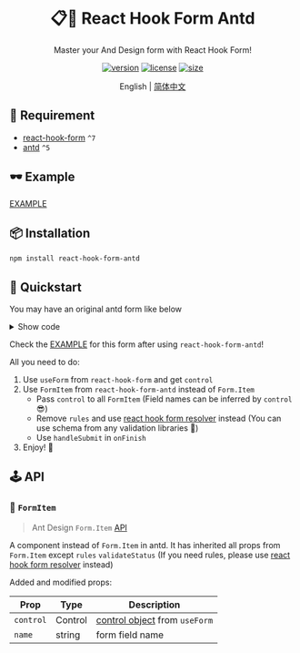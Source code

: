 <div align="center">

# 📋🐜 React Hook Form Antd

Master your And Design form with React Hook Form!

[![version](https://img.shields.io/npm/v/react-hook-form-antd?style=for-the-badge)](https://www.npmjs.com/package/react-hook-form-antd)
[![license](https://img.shields.io/npm/l/react-hook-form-antd?style=for-the-badge)](https://github.com/jsun969/react-hook-form-antd/blob/main/LICENSE)
[![size](https://img.shields.io/bundlephobia/minzip/react-hook-form-antd?style=for-the-badge)](https://bundlephobia.com/result?p=react-hook-form-antd)

English | [简体中文](./README_zh-CN.md)

</div>

## 📜 Requirement

- [react-hook-form](https://github.com/react-hook-form/react-hook-form) `^7`
- [antd](https://github.com/ant-design/ant-design) `^5`

## 🕶 Example

[EXAMPLE](https://codesandbox.io/s/react-hook-form-antd-example-6s0i3z?file=/src/App.tsx)

## 📦 Installation

```bash
npm install react-hook-form-antd
```

## 🎯 Quickstart

You may have an original antd form like below

<details>
<summary>Show code</summary>

```tsx
<Form onFinish={onFinish}>
  <Form.Item
    label="Username"
    name="username"
    rules={[
      { required: true, message: 'Required' },
      { max: 15, message: 'Username should be less than 15 characters' },
    ]}
  >
    <Input />
  </Form.Item>
  <Form.Item
    label="Password"
    name="password"
    rules={[{ required: true, message: 'Required' }]}
  >
    <Input.Password />
  </Form.Item>
  <Form.Item name="remember" valuePropName="checked">
    <Checkbox>Remember me</Checkbox>
  </Form.Item>
  <Form.Item>
    <Button type="primary" htmlType="submit">
      Submit
    </Button>
  </Form.Item>
</Form>
```

</details>

Check the [EXAMPLE](https://codesandbox.io/s/react-hook-form-antd-example-6s0i3z?file=/src/App.tsx) for this form after using `react-hook-form-antd`!

All you need to do:

1. Use `useForm` from `react-hook-form` and get `control`
2. Use `FormItem` from `react-hook-form-antd` instead of `Form.Item`
   - Pass `control` to all `FormItem` (Field names can be inferred by `control` 😎)
   - Remove `rules` and use [react hook form resolver](https://github.com/react-hook-form/resolvers) instead (You can use schema from any validation libraries 🤩)
   - Use `handleSubmit` in `onFinish`
3. Enjoy! 🎉

## 🕹 API

### 🔗 `FormItem`

> Ant Design `Form.Item` [API](https://ant.design/components/form#formitem)

A component instead of `Form.Item` in antd. It has inherited all props from `Form.Item` except `rules` `validateStatus` (If you need rules, please use [react hook form resolver](https://github.com/react-hook-form/resolvers) instead)

Added and modified props:

| Prop      | Type    | Description                                                                       |
| --------- | ------- | --------------------------------------------------------------------------------- |
| `control` | Control | [control object](https://react-hook-form.com/api/useform/control/) from `useForm` |
| `name`    | string  | form field name                                                                   |
